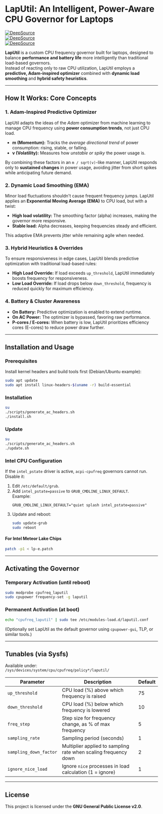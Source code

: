 # LapUtil: An Intelligent, Power-Aware CPU Governor for Laptops

[![DeepSource](https://app.deepsource.com/gh/gg582/laputil.svg/?label=code+coverage&show_trend=true&token=TI2tAytzI2P2dcKbncHMTzfG)](https://app.deepsource.com/gh/gg582/laputil/)  
[![DeepSource](https://app.deepsource.com/gh/gg582/laputil.svg/?label=active+issues&show_trend=true&token=TI2tAytzI2P2dcKbncHMTzfG)](https://app.deepsource.com/gh/gg582/laputil/)  
[![DeepSource](https://app.deepsource.com/gh/gg582/laputil.svg/?label=resolved+issues&show_trend=true&token=TI2tAytzI2P2dcKbncHMTzfG)](https://app.deepsource.com/gh/gg582/laputil/)  

**LapUtil** is a custom CPU frequency governor built for laptops, designed to balance **performance and battery life** more intelligently than traditional load-based governors.  
Instead of reacting only to raw CPU utilization, LapUtil employs a **predictive, Adam-inspired optimizer** combined with **dynamic load smoothing** and **hybrid safety heuristics**.  

---

## How It Works: Core Concepts

### 1. Adam-Inspired Predictive Optimizer
LapUtil adapts the ideas of the *Adam* optimizer from machine learning to manage CPU frequency using **power consumption trends**, not just CPU load.  

- **m (Momentum):** Tracks the *average directional trend* of power consumption: rising, stable, or falling.  
- **v (Volatility):** Measures how *unstable or spiky* the power usage is.  

By combining these factors in an `m / sqrt(v)`-like manner, LapUtil responds only to **sustained changes** in power usage, avoiding jitter from short spikes while anticipating future demand.  

### 2. Dynamic Load Smoothing (EMA)
Minor load fluctuations shouldn't cause frequent frequency jumps. LapUtil applies an **Exponential Moving Average (EMA)** to CPU load, but with a twist:  

- **High load volatility:** The smoothing factor (alpha) increases, making the governor more responsive.  
- **Stable load:** Alpha decreases, keeping frequencies steady and efficient.  

This adaptive EMA prevents jitter while remaining agile when needed.  

### 3. Hybrid Heuristics & Overrides
To ensure responsiveness in edge cases, LapUtil blends predictive optimization with traditional load-based rules:  

- **High Load Override:** If load exceeds `up_threshold`, LapUtil immediately boosts frequency for responsiveness.  
- **Low Load Override:** If load drops below `down_threshold`, frequency is reduced quickly for maximum efficiency.  

### 4. Battery & Cluster Awareness
- **On Battery:** Predictive optimization is enabled to extend runtime.  
- **On AC Power:** The optimizer is bypassed, favoring raw performance.  
- **P-cores / E-cores:** When battery is low, LapUtil prioritizes efficiency cores (E-cores) to reduce power draw further.  

---

## Installation and Usage

### Prerequisites
Install kernel headers and build tools first (Debian/Ubuntu example):  
```bash
sudo apt update
sudo apt install linux-headers-$(uname -r) build-essential
```

### Installation
```bash
su
./scripts/generate_ac_headers.sh
./install.sh
```

### Update
```bash
su
./scripts/generate_ac_headers.sh
./update.sh
```

### Intel CPU Configuration
If the `intel_pstate` driver is active, `acpi-cpufreq` governors cannot run. Disable it:  

1. Edit `/etc/default/grub`.  
2. Add `intel_pstate=passive` to `GRUB_CMDLINE_LINUX_DEFAULT`.  
   Example:  
   ```
   GRUB_CMDLINE_LINUX_DEFAULT="quiet splash intel_pstate=passive"
   ```
3. Update and reboot:  
   ```bash
   sudo update-grub
   sudo reboot
   ```

#### For Intel Meteor Lake Chips
```bash
patch -p1 < lp-e.patch
```

---

## Activating the Governor

### Temporary Activation (until reboot)
```bash
sudo modprobe cpufreq_laputil
sudo cpupower frequency-set -g laputil
```

### Permanent Activation (at boot)
```bash
echo "cpufreq_laputil" | sudo tee /etc/modules-load.d/laputil.conf
```
(Optionally set LapUtil as the default governor using `cpupower-gui`, TLP, or similar tools.)

---

## Tunables (via Sysfs)

Available under:  
`/sys/devices/system/cpu/cpufreq/policy*/laputil/`  

| Parameter              | Description                                                          | Default |
| ---------------------- | -------------------------------------------------------------------- | ------- |
| `up_threshold`         | CPU load (%) above which frequency is raised                        | 75      |
| `down_threshold`       | CPU load (%) below which frequency is lowered                       | 10      |
| `freq_step`            | Step size for frequency change, as % of max frequency               | 5       |
| `sampling_rate`        | Sampling period (seconds)                                           | 1       |
| `sampling_down_factor` | Multiplier applied to sampling rate when scaling frequency down     | 2       |
| `ignore_nice_load`     | Ignore `nice` processes in load calculation (1 = ignore)            | 1       |

---

## License
This project is licensed under the **GNU General Public License v2.0**.  